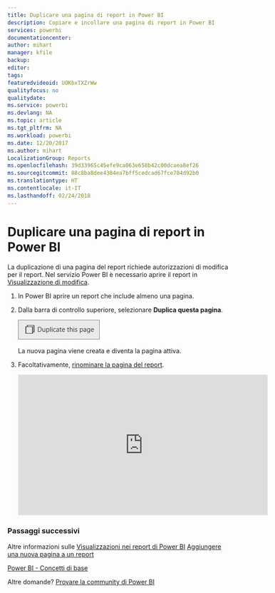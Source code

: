 ```yaml
---
title: Duplicare una pagina di report in Power BI
description: Copiare e incollare una pagina di report in Power BI
services: powerbi
documentationcenter: 
author: mihart
manager: kfile
backup: 
editor: 
tags: 
featuredvideoid: UOKbxTXZrWw
qualityfocus: no
qualitydate: 
ms.service: powerbi
ms.devlang: NA
ms.topic: article
ms.tgt_pltfrm: NA
ms.workload: powerbi
ms.date: 12/20/2017
ms.author: mihart
LocalizationGroup: Reports
ms.openlocfilehash: 39d33965c45efe9ca063e658b42c00dcaea8ef26
ms.sourcegitcommit: 88c8ba8dee4384ea7bff5cedcad67fce784d92b0
ms.translationtype: HT
ms.contentlocale: it-IT
ms.lasthandoff: 02/24/2018
---
```

# <a name="duplicate-a-report-page-in-power-bi"></a>Duplicare una pagina di report in Power BI
La duplicazione di una pagina del report richiede autorizzazioni di modifica per il report. Nel servizio Power BI è necessario aprire il report in [Visualizzazione di modifica](service-reading-view-and-editing-view.md). 


1. In Power BI aprire un report che include almeno una pagina. 

2. Dalla barra di controllo superiore, selezionare **Duplica questa pagina**.
   
   ![](media/power-bi-report-copy-paste-page/pbi_duplicate_new.png)
   
   La nuova pagina viene creata e diventa la pagina attiva.
3. Facoltativamente, [rinominare la pagina del report](service-rename.md).
   
   <iframe width="560" height="315" src="https://www.youtube.com/embed/UOKbxTXZrWw?list=PL1N57mwBHtN0JFoKSR0n-tBkUJHeMP2cP" frameborder="0" allowfullscreen></iframe>

### <a name="next-steps"></a>Passaggi successivi
Altre informazioni sulle [Visualizzazioni nei report di Power BI](power-bi-report-visualizations.md)
[Aggiungere una nuova pagina a un report](power-bi-report-add-page.md) 

[Power BI - Concetti di base](service-basic-concepts.md) 

Altre domande? [Provare la community di Power BI](http://community.powerbi.com/)

